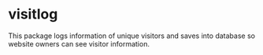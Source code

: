 # visitlog
This package logs information of unique visitors and saves into database so website owners can see visitor information.
